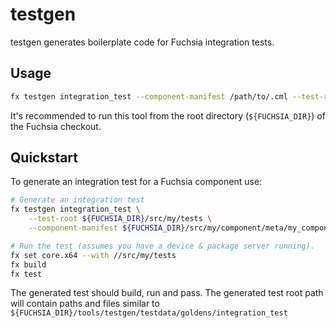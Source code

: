 # testgen

testgen generates boilerplate code for Fuchsia integration tests.

## Usage

```sh
fx testgen integration_test --component-manifest /path/to/.cml --test-root /src/my/tests
```

It's recommended to run this tool from the root directory (`${FUCHSIA_DIR}`) of the Fuchsia checkout.

## Quickstart

To generate an integration test for a Fuchsia component use:

```sh
# Generate an integration test
fx testgen integration_test \
    --test-root ${FUCHSIA_DIR}/src/my/tests \
    --component-manifest ${FUCHSIA_DIR}/src/my/component/meta/my_component.cml

# Run the test (assumes you have a device & package server running).
fx set core.x64 --with //src/my/tests
fx build
fx test
```

The generated test should build, run and pass. The generated test root path will contain paths and files similar to `${FUCHSIA_DIR}/tools/testgen/testdata/goldens/integration_test`
